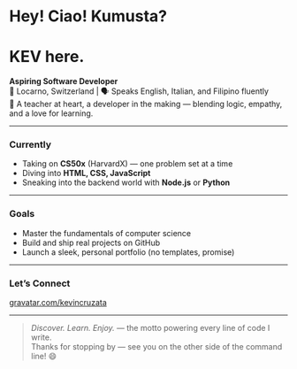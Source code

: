 # Hey! Ciao! Kumusta?
# KEV here. 

**Aspiring Software Developer**  
📍 Locarno, Switzerland | 🗣️ Speaks English, Italian, and Filipino fluently  
👑 A teacher at heart, a developer in the making — blending logic, empathy, and a love for learning.

---

### Currently
- Taking on **CS50x** (HarvardX) — one problem set at a time  
- Diving into **HTML, CSS, JavaScript**
- Sneaking into the backend world with **Node.js** or **Python**

---

### Goals
- Master the fundamentals of computer science  
- Build and ship real projects on GitHub  
- Launch a sleek, personal portfolio (no templates, promise)

---

### Let’s Connect
[gravatar.com/kevincruzata](https://gravatar.com/kevincruzata)

---

> *Discover. Learn. Enjoy.* — the motto powering every line of code I write.  
Thanks for stopping by — see you on the other side of the command line! 😄
